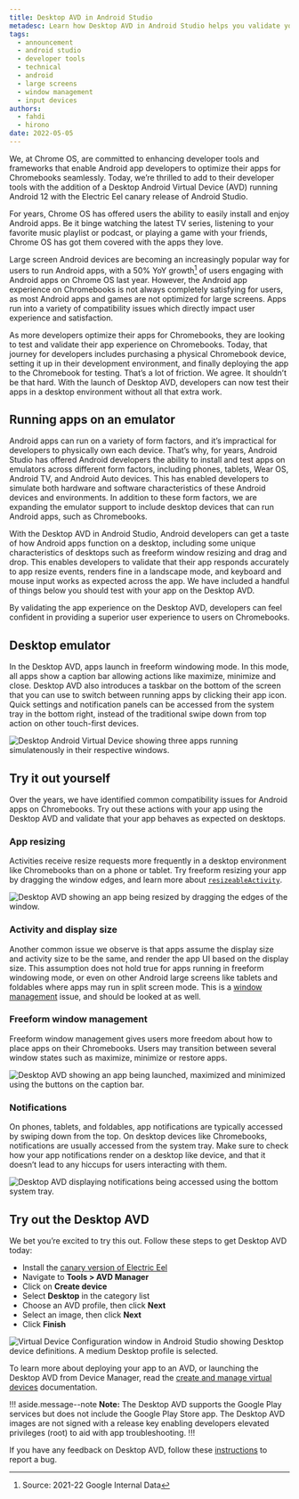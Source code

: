 ```yaml
---
title: Desktop AVD in Android Studio
metadesc: Learn how Desktop AVD in Android Studio helps you validate your Android app’s experience for desktop users on ChromeOS.
tags:
  - announcement
  - android studio
  - developer tools
  - technical
  - android
  - large screens
  - window management
  - input devices
authors:
  - fahdi
  - hirono
date: 2022-05-05
---
```


We, at Chrome OS, are committed to enhancing developer tools and frameworks that enable Android app developers to optimize their apps for Chromebooks seamlessly. Today, we’re thrilled to add to their developer tools with the addition of a Desktop Android Virtual Device (AVD) running Android 12 with the Electric Eel canary release of Android Studio.

For years, Chrome OS has offered users the ability to easily install and enjoy Android apps. Be it binge watching the latest TV series, listening to your favorite music playlist or podcast, or playing a game with your friends, Chrome OS has got them covered with the apps they love.

Large screen Android devices are becoming an increasingly popular way for users to run Android apps, with a 50% YoY growth[^1] of users engaging with Android apps on Chrome OS last year. However, the Android app experience on Chromebooks is not always completely satisfying for users, as most Android apps and games are not optimized for large screens. Apps run into a variety of compatibility issues which directly impact user experience and satisfaction.

As more developers optimize their apps for Chromebooks, they are looking to test and validate their app experience on Chromebooks. Today, that journey for developers includes purchasing a physical Chromebook device, setting it up in their development environment, and finally deploying the app to the Chromebook for testing. That’s a lot of friction. We agree. It shouldn’t be that hard. With the launch of Desktop AVD, developers can now test their apps in a desktop environment without all that extra work.

## Running apps on an emulator

Android apps can run on a variety of form factors, and it’s impractical for developers to physically own each device. That’s why, for years, Android Studio has offered Android developers the ability to install and test apps on emulators across different form factors, including phones, tablets, Wear OS, Android TV, and Android Auto devices. This has enabled developers to simulate both hardware and software characteristics of these Android devices and environments. In addition to these form factors, we are expanding the emulator support to include desktop devices that can run Android apps, such as Chromebooks.

With the Desktop AVD in Android Studio, Android developers can get a taste of how Android apps function on a desktop, including some unique characteristics of desktops such as freeform window resizing and drag and drop. This enables developers to validate that their app responds accurately to app resize events, renders fine in a landscape mode, and keyboard and mouse input works as expected across the app. We have included a handful of things below you should test with your app on the Desktop AVD.

By validating the app experience on the Desktop AVD, developers can feel confident in providing a superior user experience to users on Chromebooks.

## Desktop emulator

In the Desktop AVD, apps launch in freeform windowing mode. In this mode, all apps show a caption bar allowing actions like maximize, minimize and close. Desktop AVD also introduces a taskbar on the bottom of the screen that you can use to switch between running apps by clicking their app icon. Quick settings and notification panels can be accessed from the system tray in the bottom right, instead of the traditional swipe down from top action on other touch-first devices.

![Desktop Android Virtual Device showing three apps running simulatenously in their respective windows.](ix://posts/desktop-avd-in-android-studio/freeform_windows.png)

## Try it out yourself

Over the years, we have identified common compatibility issues for Android apps on Chromebooks. Try out these actions with your app using the Desktop AVD and validate that your app behaves as expected on desktops.

### App resizing

Activities receive resize requests more frequently in a desktop environment like Chromebooks than on a phone or tablet. Try freeform resizing your app by dragging the window edges, and learn more about [`resizeableActivity`](https://developer.android.com/guide/topics/large-screens/multi-window-support#resizeableActivity).

![Desktop AVD showing an app being resized by dragging the edges of the window.](ix://posts/desktop-avd-in-android-studio/resizing-large.gif)

### Activity and display size

Another common issue we observe is that apps assume the display size and activity size to be the same, and render the app UI based on the display size. This assumption does not hold true for apps running in freeform windowing mode, or even on other Android large screens like tablets and foldables where apps may run in split screen mode. This is a [window management](https://chromeos.dev/en/android/window-management#window-dimensions) issue, and should be looked at as well.

### Freeform window management

Freeform window management gives users more freedom about how to place apps on their Chromebooks. Users may transition between several window states such as maximize, minimize or restore apps.

![Desktop AVD showing an app being launched, maximized and minimized using the buttons on the caption bar.](ix://posts/desktop-avd-in-android-studio/maximize-large.gif)

### Notifications

On phones, tablets, and foldables, app notifications are typically accessed by swiping down from the top. On desktop devices like Chromebooks, notifications are usually accessed from the system tray. Make sure to check how your app notifications render on a desktop like device, and that it doesn’t lead to any hiccups for users interacting with them.

![Desktop AVD displaying notifications being accessed using the bottom system tray.](ix://posts/desktop-avd-in-android-studio/panels.png)

## Try out the Desktop AVD

We bet you’re excited to try this out. Follow these steps to get Desktop AVD today:

- Install the [canary version of Electric Eel](https://developer.android.com/studio/preview?gclid=Cj0KCQjw06OTBhC_ARIsAAU1yOV0YRMFpeau4kIouhC7wcv7spuc3nyR-S0bgdcvIJuJNKP-EC-KrVwaAohAEALw_wcB&gclsrc=aw.ds)
- Navigate to **Tools > AVD Manager**
- Click on **Create device**
- Select **Desktop** in the category list
- Choose an AVD profile, then click **Next**
- Select an image, then click **Next**
- Click **Finish**

![Virtual Device Configuration window in Android Studio showing Desktop device definitions. A medium Desktop profile is selected.](ix://posts/desktop-avd-in-android-studio/howtocreate.gif)

To learn more about deploying your app to an AVD, or launching the Desktop AVD from Device Manager, read the [create and manage virtual devices](https://developer.android.com/studio/run/managing-avds) documentation.

!!! aside.message--note
**Note:** The Desktop AVD supports the Google Play services but does not include the Google Play Store app. The Desktop AVD images are not signed with a release key enabling developers elevated privileges (root) to aid with app troubleshooting.
!!!

If you have any feedback on Desktop AVD, follow these [instructions](https://developer.android.com/studio/report-bugs#emulator-bugs) to report a bug.

[^1]: Source: 2021-22 Google Internal Data
